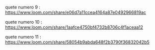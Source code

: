 quete numero 9 : https://www.loom.com/share/e06d7a11ccea4164a87e0492966819ac

quete numero 10 : https://www.loom.com/share/1aafce4750bf4732b8706c4f1aceaa12

quete numero 11 : https://www.loom.com/share/58054b9abda648f2b3790f36832042b5